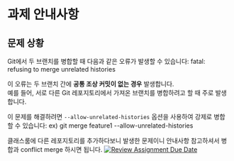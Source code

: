 # 과제 안내사항

## 문제 상황
Git에서 두 브랜치를 병합할 때 다음과 같은 오류가 발생할 수 있습니다: fatal: refusing to merge unrelated histories

이 오류는 두 브랜치 간에 **공통 조상 커밋이 없는 경우** 발생합니다.  
예를 들어, 서로 다른 Git 레포지토리에서 가져온 브랜치를 병합하려고 할 때 주로 발생합니다.

이 문제를 해결하려면 `--allow-unrelated-histories` 옵션을 사용하여 강제로 병합할 수 있습니다:
ex) git merge feature1 --allow-unrelated-histories

클래스룸에 다른 레포지토리를 추가하다보니 발생한 문제이니 안내사항 참고하셔서 병합과 conflict merge 하시면 됩니다.
[![Review Assignment Due Date](https://classroom.github.com/assets/deadline-readme-button-22041afd0340ce965d47ae6ef1cefeee28c7c493a6346c4f15d667ab976d596c.svg)](https://classroom.github.com/a/TbF52kGg)